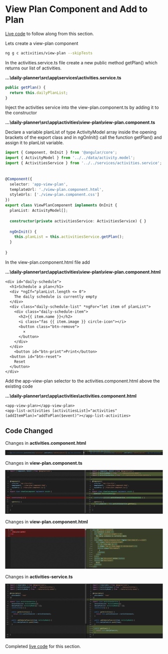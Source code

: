 # View Plan Component and Add to Plan

[Live code](https://stackblitz.com/edit/s5-inputs-outputs-eventemitter) to follow along from this section.

Lets create a view-plan component

```bash
ng g c activities/view-plan --skipTests
```

In the activities.service.ts file create a new public method getPlan\(\) which returns our list of activities.

**...\daily-planner\src\app\services\activities.service.ts**

```typescript
public getPlan() {
  return this.dailyPlanList;
}
```

Inject the activities service into the view-plan.component.ts by adding it to the constructor

**...\daily-planner\src\app\activities\view-plan\view-plan.component.ts**

Declare a variable planList of type ActivityModel array inside the opening brackets of the export class and in ngOnInit\(\) call the function getPlan\(\) and assign it to planList variable.

```typescript
import { Component, OnInit } from '@angular/core';
import { ActivityModel } from '../../data/activity.model';
import { ActivitiesService } from '../../services/activities.service';


@Component({
  selector: 'app-view-plan',
  templateUrl: './view-plan.component.html',
  styleUrls: ['./view-plan.component.css']
})
export class ViewPlanComponent implements OnInit {
  planList: ActivityModel[];

  constructor(private activitiesService: ActivitiesService) { }

  ngOnInit() {
    this.planList = this.activitiesService.getPlan();
  }

}
```

In the view-plan.component.html file add

**...\daily-planner\src\app\activities\view-plan\view-plan.component.html**

```markup
<div id="daily-schedule">
  <h1>Schedule a plan</h1>
  <div *ngIf="planList.length <= 0">
    The daily schedule is currently empty
  </div>
  <div class="daily-schedule-list" *ngFor="let item of planList">
    <div class="daily-schedule-item">
      <h2>{{ item.name }}</h2>
      <i class="fas {{ item.image }} circle-icon"></i>
      <button class="btn-remove">
        ×
      </button>
    </div>
  </div>
    <button id="btn-print">Print</button>
  <button id="btn-reset">
    Reset
  </button>
</div>
```

Add the app-view-plan selector to the activities.component.html above the existing code

**...\daily-planner\src\app\activities\activities.component.html**

```markup
<app-view-plan></app-view-plan>
<app-list-activities [activitiesList]="activities" (addItemPlan)="addToPlan($event)"></app-list-activities>
```

## Code Changed

Changes in **activities.component.html** 

![Figure: Final activities.component.html code](../../.gitbook/assets/activitieshtml3.PNG)

Changes in **view-plan.component.ts**

![Figure: Final view-plan.component.ts code](../../.gitbook/assets/viewplants.png)

Changes in **view-plan.component.html** 

![Figure: Final view-plan.component.html code](../../.gitbook/assets/viewplanhtml.png)

Changes in **activities-service.ts**

![Figure: Final activities.service.ts code](../../.gitbook/assets/activitiesservice3.PNG)

Completed [live code](https://stackblitz.com/edit/s6-view-plan-component) for this section.

